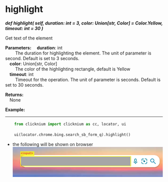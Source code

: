 # highlight
***def highlight(
        self,
        duration: int = 3,
        color: Union[str, Color] = Color.Yellow,
        timeout: int = 30
    )***  

Get text of the element

**Parameters:** 
    &emsp;**duration**: int  
        &emsp;&emsp; The duration for highlighting the element. The unit of parameter is second. Default is set to 3 seconds.  
    &emsp;**color**: Union[str, Color]   
        &emsp;&emsp; The color of the highlighting rectangle, default is Yellow     
    &emsp;**timeout**: int  
        &emsp;&emsp; Timeout for the operation. The unit of parameter is seconds. Default is set to 30 seconds.  

**Returns:**  
    &emsp;None

**Example:**
***
```python
    from clicknium import clicknium as cc, locator, ui
    
    ui(locator.chrome.bing.search_sb_form_q).highlight()
```

- the following will be shown on browser  
![highlight](../../../img/highlight.png)